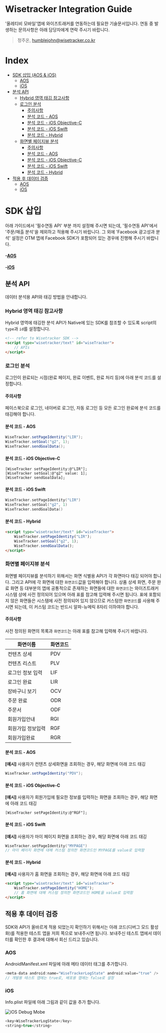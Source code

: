 # Wisetracker Integration Guide
'올레티비 모바일'앱에 와이즈트래커를 연동하는데 필요한 기술문서입니다. 연동 중 발생하는 문의사항은 아래 담당자에게 연락 주시기 바랍니다.

> 정주온, humblejohn@wisetracker.co.kr

# Index
* [SDK 삽입 (AOS & iOS)](./otm.md#SDK-삽입)
	* [AOS](./otm.md#-AOS)
	* [iOS](./otm.md#-iOS)
* [분석 API](./otm.md#분석-API)
	* [Hybrid 영역 태깅 참고사항](./otm.md#Hybrid-영역-태깅-참고사항)
	* [로그인 분석](./otm.md#로그인-분석)
		* [주의사항](./otm.md#주의사항)
		* [분석 코드 - AOS](./otm.md#분석-코드---AOS)
		* [분석 코드 - iOS Objective-C](./otm.md#분석-코드---iOS-Objective-C)
		* [분석 코드 - iOS Swift](./otm.md#분석-코드---iOS-Swift)
		* [분석 코드 - Hybrid](./otm.md#분석-코드---Hybrid)
	* [화면별 페이지뷰 분석](./otm.md#화면별-페이지뷰-분석)
		* [주의사항](./otm.md#주의사항-1)
		* [분석 코드 - AOS](./otm.md#분석-코드---AOS-1)
		* [분석 코드 - iOS Objective-C](./otm.md#분석-코드---iOS-Objective-C-1)
		* [분석 코드 - iOS Swift](./otm.md#분석-코드---iOS-Swift-1)
		* [분석 코드 - Hybrid](./otm.md#분석-코드---Hybrid-1)
* [적용 후 데이터 검증](./otm.md#적용-후-데이터-검증)
	* [AOS](./otm.md#AOS)
	* [iOS](./otm.md#iOS)


# SDK 삽입
아래 가이드에서 '필수연동 API' 부분 까지 설정해 주시면 되는데, '필수연동 API'에서 '주문/매출 분석'을 제외하고 적용해 주시기 바랍니다. 그 외에 'Facebook 광고성과 분석' 설정은 OTM 앱에 Facebook SDK가 포함되어 있는 경우에 진행해 주시기 바랍니다.
#### -[AOS](https://bintray.com/beta/#/tracker/maven/SDK_V1?tab=readme)
#### -[iOS](https://cocoapods.org/pods/WiseTracker)

## 분석 API
데이터 분석용 API와 태깅 방법을 안내합니다.

### Hybrid 영역 태깅 참고사항
Hybrid 영역에 태깅한 분석 API가 Native에 있는 SDK를 참조할 수 있도록 script의 `type`과 `id`를 설정합니다.
``` html
<!-- refer to Wisetracker SDK -->
<script type="wisetracker/text" id="wiseTracker">
	// APIs
</script>
```

### 로그인 분석
로그인이 완료되는 시점(완료 페이지, 완료 이벤트, 완료 처리 등)에 아래 분석 코드를 설정합니다.

#### 주의사항
페이스북으로 로그인, 네이버로 로그인, 자동 로그인 등 모든 로그인 완료에 분석 코드를 태깅해야 합니다.

#### 분석 코드 - AOS
``` java
WiseTracker.setPageIdentity("LIR");
WiseTracker.setGoal("g2", 1);
WiseTracker.sendGoalData();
```

#### 분석 코드 - iOS Objective-C
``` objc
[WiseTracker setPageIdentity:@"LIR"];
[WiseTracker setGoal:@"g2" value: 1];
[WiseTracker sendGoalData];
```

#### 분석 코드 - iOS Swift
``` swift
WiseTracker.setPageIdentity("LIR")
WiseTracker.setGoal("g2", 1)
WiseTracker.sendGoalData()
```

#### 분석 코드 - Hybrid
``` html
<script type="wisetracker/text" id="wiseTracker">
	WiseTracker.setPageIdentity("LIR");
	WiseTracker.setGoal("g2", 1);
	WiseTracker.sendGoalData();
</script>
```

### 화면별 페이지뷰 분석
화면별 페이지뷰를 분석하기 위해서는 화면 식별용 API가 각 화면마다 태깅 되어야 합니다. 그리고 API에 각 화면에 대한 `화면코드`값을 입력해야 합니다. 상품 상세 화면, 주문 완료 화면 등 대부분의 앱에 공통적으로 존재하는 화면들에 대한 `화면코드`는 와이즈트래커 시스템 상에 사전 정의되어 있으며 아래 표를 참고해 입력해 주시면 됩니다. 표에 포함되지 않은 화면들은 시스템에 사전 정의되어 있지 않으므로 커스텀한 `화면코드`를 사용해 주시면 되는데, 이 커스텀 코드는 반드시 알파-뉴메릭 8자리 이하여야 합니다.

#### 주의사항
사전 정의된 화면의 목록과 `화면코드`는 아래 표를 참고해 입력해 주시기 바랍니다.

화면이름 | 화면코드
-------- | --------
컨텐츠 상세 | PDV
컨텐츠 리스트 | PLV
로그인 정보 입력 | LIF
로그인 완료 | LIR
장바구니 보기 | OCV
주문 완료 | ODR
주문서 | ODF
회원가입안내 | RGI
회원가입 정보입력 | RGF
회원가입완료 | RGR


#### 분석 코드 - AOS
**[예시]** 사용자가 컨텐츠 상세화면을 조회하는 경우, 해당 화면에 아래 코드 태깅
``` java
WiseTracker.setPageIdentity("PDV");
```

#### 분석 코드 - iOS Objective-C
**[예시]** 사용자가 회원가입에 필요한 정보를 입력하는 화면을 조회하는 경우, 해당 화면에 아래 코드 태깅
``` objc
[WiseTracker setPageIdentity:@"RGF"];
```

#### 분석 코드 - iOS Swift
**[예시]** 사용자가 마이 페이지 화면을 조회하는 경우, 해당 화면에 아래 코드 태깅
``` swift
WiseTracker.setPageIdentity("MYPAGE")
// 마이 페이지 화면에 대해 커스텀 정의한 화면코드인 MYPAGE를 value로 입력함
```

#### 분석 코드 - Hybrid
**[예시]** 사용자가 홈 화면을 조회하는 경우, 해당 화면에 아래 코드 태깅
``` html
<script type="wisetracker/text" id="wiseTracker">
	WiseTracker.setPageIdentity("HOME");
	// 홈 화면에 대해 커스텀 정의한 화면코드인 HOME을 value로 입력함
</script>
```

## 적용 후 데이터 검증
SDK와 API가 올바르게 적용 되었는지 확인하기 위해서는 아래 코드(디버그 모드 활성화)를 적용한 테스트 앱을 저희 쪽으로 보내주시면 됩니다. 보내주신 테스트 앱에서 데이터를 확인한 후 결과에 대해서 회신 드리고 있습니다.

### AOS
AndroidManifest.xml 파일에 아래 메타 데이터 태그를 추가합니다.
``` java
<meta-data android:name="WiseTrackerLogState" android:value="true" />
// 개발용 테스트 앱에는 true로, 배포용 앱에는 false로 설정
```

### iOS
Info.plist 파일에 아래 그림과 같이 값을 추가 합니다.

![iOS Debug Mobe](http://www.wisetracker.co.kr/wp-content/uploads/2019/05/ios-debug.png)

``` swift
<key>WiseTrackerLogState</key>
<string>true</string>
```

